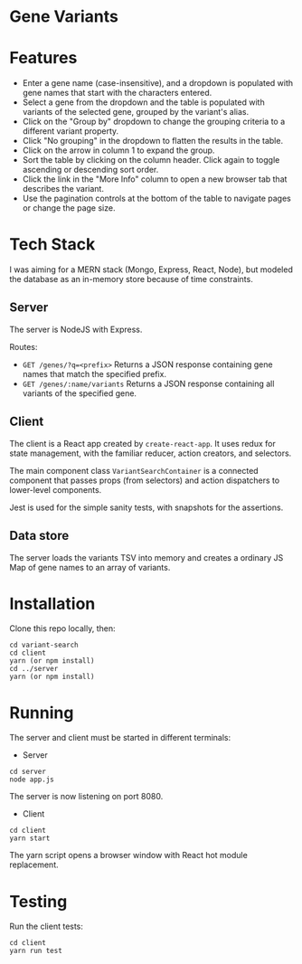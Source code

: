# Gene Variants

# Features
- Enter a gene name (case-insensitive), and a dropdown is populated
  with gene names that start with the characters entered.
- Select a gene from the dropdown and the table is populated with variants
  of the selected gene, grouped by the variant's alias.
- Click on the "Group by" dropdown to change the grouping criteria
  to a different variant property.
- Click "No grouping" in the dropdown to flatten the results in the table.
- Click on the arrow in column 1 to expand the group.
- Sort the table by clicking on the column header. Click again to toggle
  ascending or descending sort order.
- Click the link in the "More Info" column to open a new browser tab
that describes the variant.
 - Use the pagination controls at the bottom of the table to navigate pages or
 change the page size.

# Tech Stack

I was aiming for a MERN stack (Mongo, Express, React, Node), but modeled the 
database as an in-memory store because of time constraints.

## Server

The server is NodeJS with Express.

Routes:
- `GET /genes/?q=<prefix>`
Returns a JSON response containing gene names that match the specified prefix.
- `GET /genes/:name/variants`
Returns a JSON response containing all variants of the specified gene.

## Client

The client is a React app created by `create-react-app`. It uses redux for 
state management, with the familiar reducer, action creators, and selectors.

The main component class `VariantSearchContainer` is a connected component that
passes props (from selectors) and action dispatchers to lower-level components.

Jest is used for the simple sanity tests, with snapshots for the assertions.

## Data store

The server loads the variants TSV into memory and creates a ordinary
JS Map of gene names to an array of variants.

# Installation

Clone this repo locally, then:
```
cd variant-search
cd client
yarn (or npm install)
cd ../server
yarn (or npm install)
```

# Running

The server and client must be started in different terminals:

- Server

```
cd server
node app.js
```

The server is now listening on port 8080.

- Client

```
cd client
yarn start
```

The yarn script opens a browser window with React hot module replacement.

# Testing

Run the client tests:

```
cd client
yarn run test
```
